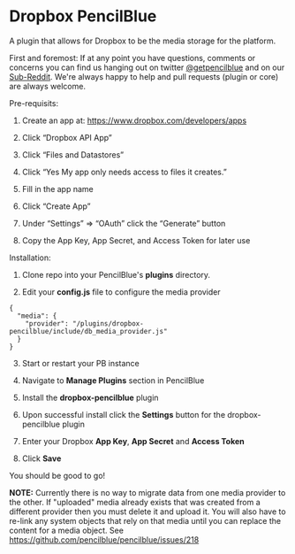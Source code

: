Dropbox PencilBlue
==

A plugin that allows for Dropbox to be the media storage for the platform.

First and foremost:  If at any point you have questions, comments or concerns you can find us hanging out on 
twitter [@getpencilblue](https://twitter.com/GetPencilBlue) and on our 
[Sub-Reddit](http://www.reddit.com/domain/pencilblue.org/).  We're always happy to help and pull requests (plugin 
or core) are always welcome. 

Pre-requisits:

1) Create an app at: https://www.dropbox.com/developers/apps

2) Click “Dropbox API App”

3) Click “Files and Datastores”

4) Click “Yes My app only needs access to files it creates.”

5) Fill in the app name

6) Click “Create App”

7) Under “Settings” => “OAuth” click the “Generate” button

8) Copy the App Key, App Secret, and Access Token for later use

Installation:

1) Clone repo into your PencilBlue's **plugins** directory.

2) Edit your **config.js** file to configure the media provider
```
{
  "media": {
    "provider": "/plugins/dropbox-pencilblue/include/db_media_provider.js"
  }
}
```
3) Start or restart your PB instance

4) Navigate to **Manage Plugins** section in PencilBlue

5) Install the **dropbox-pencilblue** plugin

6) Upon successful install click the **Settings** button for the dropbox-pencilblue plugin

7) Enter your Dropbox **App Key**, **App Secret** and **Access Token**

8) Click **Save**

You should be good to go!

**NOTE:**
Currently there is no way to migrate data from one media provider to the other.  If "uploaded" media already exists 
that was created from a different provider then you must delete it and upload it.  You will also have to re-link any 
system objects that rely on that media until you can replace the content for a media object.  See 
https://github.com/pencilblue/pencilblue/issues/218
